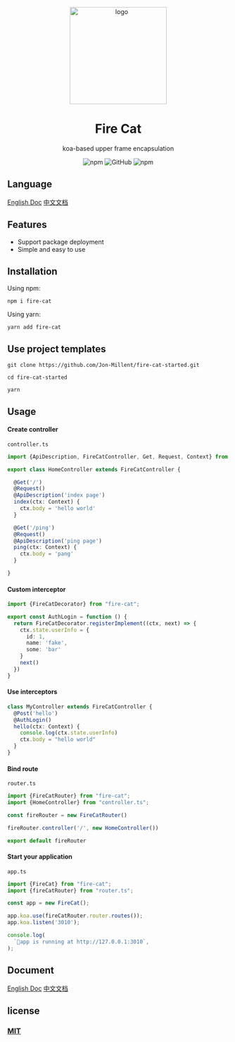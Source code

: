 <div align="center">
<p align="center">
  <img alt="logo" src="https://cdn.jsdelivr.net/npm/fire-cat@2.0.9/logo-new.png" width="220" max-width="100%">
</p>

<h1 align="center">
Fire Cat
</h1>

koa-based upper frame encapsulation

![npm](https://img.shields.io/npm/v/fire-cat)
![GitHub](https://img.shields.io/github/license/jon-millent/fire-cat)
![npm](https://img.shields.io/npm/dm/fire-cat)


</div>



## Language
[English Doc](https://jon-millent.github.io/fire-cat/#/en/)
[中文文档](https://jon-millent.github.io/fire-cat/#/)

## Features
* Support package deployment
* Simple and easy to use

## Installation
Using npm:
```shell
npm i fire-cat
```
Using yarn:
```shell
yarn add fire-cat
```

## Use project templates
```shell
git clone https://github.com/Jon-Millent/fire-cat-started.git
```
```sheell
cd fire-cat-started
```

```sheell
yarn
```

## Usage

#### Create controller
`controller.ts`
```typescript
import {ApiDescription, FireCatController, Get, Request, Context} from "fire-cat";

export class HomeController extends FireCatController {

  @Get('/')
  @Request()
  @ApiDescription('index page')
  index(ctx: Context) {
    ctx.body = 'hello world'
  }

  @Get('/ping')
  @Request()
  @ApiDescription('ping page')
  ping(ctx: Context) {
    ctx.body = 'pang'
  }

}
```
#### Custom interceptor
```typescript
import {FireCatDecorator} from "fire-cat";

export const AuthLogin = function () {
  return FireCatDecorator.registerImplement((ctx, next) => {
    ctx.state.userInfo = {
      id: 1,
      name: 'fake',
      some: 'bar'
    }
    next()
  })
}
```

#### Use interceptors
```typescript
class MyController extends FireCatController {
  @Post('hello')
  @AuthLogin()
  hello(ctx: Context) {
    console.log(ctx.state.userInfo)
    ctx.body = "hello world"
  }
}
```

#### Bind route
`router.ts`
```typescript
import {FireCatRouter} from "fire-cat";
import {HomeController} from "controller.ts";

const fireRouter = new FireCatRouter()

fireRouter.controller('/', new HomeController())

export default fireRouter
```

#### Start your application
`app.ts`
```typescript
import {FireCat} from "fire-cat";
import {fireCatRouter} from "router.ts";

const app = new FireCat();

app.koa.use(fireCatRouter.router.routes());
app.koa.listen('3010');

console.log(
  `🐳️app is running at http://127.0.0.1:3010`,
);
```

## Document
[English Doc](https://jon-millent.github.io/fire-cat/#/en/)
[中文文档](https://jon-millent.github.io/fire-cat/#/)


## license
### [MIT](https://github.com/Jon-Millent/fire-cat/blob/main/LICENSE)
